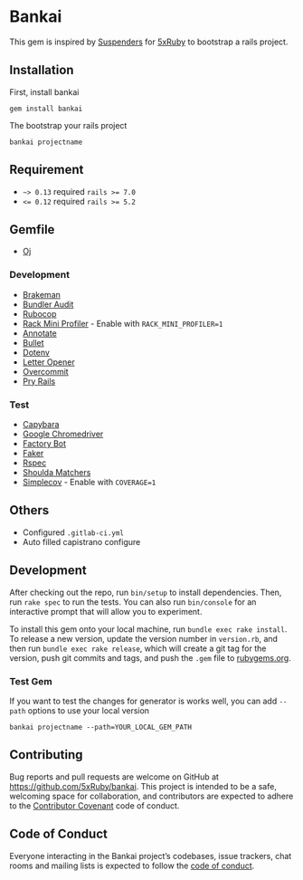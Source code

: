 Bankai
===

This gem is inspired by [Suspenders](https://github.com/thoughtbot/suspenders) for [5xRuby](https://5xruby.tw) to bootstrap a rails project.

## Installation

First, install bankai

```
gem install bankai
```

The bootstrap your rails project

```
bankai projectname
```

## Requirement

* `~> 0.13` required `rails >= 7.0`
* `<= 0.12` required `rails >= 5.2`

## Gemfile

* [Oj](http://www.ohler.com/oj/)

### Development

* [Brakeman](https://github.com/presidentbeef/brakeman)
* [Bundler Audit](https://github.com/rubysec/bundler-audit)
* [Rubocop](https://github.com/bbatsov/rubocop)
* [Rack Mini Profiler](https://github.com/MiniProfiler/rack-mini-profiler) - Enable with `RACK_MINI_PROFILER=1`
* [Annotate](https://github.com/ctran/annotate_models)
* [Bullet](https://github.com/flyerhzm/bullet)
* [Dotenv](https://github.com/bkeepers/dotenv)
* [Letter Opener](https://github.com/ryanb/letter_opener)
* [Overcommit](https://github.com/brigade/overcommit)
* [Pry Rails](https://github.com/rweng/pry-rails)

### Test

* [Capybara](https://github.com/jnicklas/capybara)
* [Google Chromedriver](https://sites.google.com/a/chromium.org/chromedriver/home)
* [Factory Bot](https://github.com/thoughtbot/factory_bot)
* [Faker](https://github.com/stympy/faker)
* [Rspec](https://github.com/rspec/rspec)
* [Shoulda Matchers](https://github.com/thoughtbot/shoulda-matchers)
* [Simplecov](https://github.com/colszowka/simplecov) - Enable with `COVERAGE=1`

## Others

* Configured `.gitlab-ci.yml`
* Auto filled capistrano configure

## Development

After checking out the repo, run `bin/setup` to install dependencies. Then, run `rake spec` to run the tests. You can also run `bin/console` for an interactive prompt that will allow you to experiment.

To install this gem onto your local machine, run `bundle exec rake install`. To release a new version, update the version number in `version.rb`, and then run `bundle exec rake release`, which will create a git tag for the version, push git commits and tags, and push the `.gem` file to [rubygems.org](https://rubygems.org).

### Test Gem

If you want to test the changes for generator is works well, you can add `--path` options to use your local version

```
bankai projectname --path=YOUR_LOCAL_GEM_PATH
```

## Contributing

Bug reports and pull requests are welcome on GitHub at https://github.com/5xRuby/bankai. This project is intended to be a safe, welcoming space for collaboration, and contributors are expected to adhere to the [Contributor Covenant](http://contributor-covenant.org) code of conduct.

## Code of Conduct

Everyone interacting in the Bankai project’s codebases, issue trackers, chat rooms and mailing lists is expected to follow the [code of conduct](https://github.com/5xRuby/bankai/blob/master/CODE_OF_CONDUCT.md).
